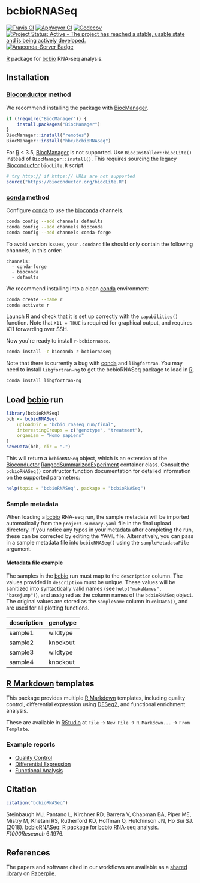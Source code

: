 # bcbioRNASeq

[![Travis CI](https://travis-ci.org/hbc/bcbioRNASeq.svg?branch=master)](https://travis-ci.org/hbc/bcbioRNASeq)
[![AppVeyor CI](https://ci.appveyor.com/api/projects/status/s0rrc28fwr0ua2wr/branch/master?svg=true)](https://ci.appveyor.com/project/mjsteinbaugh/bcbiornaseq/branch/master)
[![Codecov](https://codecov.io/gh/hbc/bcbioRNASeq/branch/master/graph/badge.svg)](https://codecov.io/gh/hbc/bcbioRNASeq)
[![Project Status: Active - The project has reached a stable, usable state and is being actively developed.](https://www.repostatus.org/badges/latest/active.svg)](https://www.repostatus.org/#active)
[![Anaconda-Server Badge](https://anaconda.org/bioconda/r-bcbiornaseq/badges/version.svg)](https://anaconda.org/bioconda/r-bcbiornaseq)

[R][] package for [bcbio][] RNA-seq analysis.

## Installation

### [Bioconductor][] method

We recommend installing the package with [BiocManager][].

```r
if (!require("BiocManager")) {
    install.packages("BiocManager")
}
BiocManager::install("remotes")
BiocManager::install("hbc/bcbioRNASeq")
```

For [R][] < 3.5, [BiocManager][] is not supported. Use `BiocInstaller::biocLite()` instead of `BiocManager::install()`. This requires sourcing the legacy [Bioconductor][] `biocLite.R` script.

```r
# try http:// if https:// URLs are not supported
source("https://bioconductor.org/biocLite.R")
```

### [conda][] method

Configure [conda][] to use the [bioconda][] channels.

```bash
conda config --add channels defaults
conda config --add channels bioconda
conda config --add channels conda-forge
```

To avoid version issues, your `.condarc` file should only contain the following channels, in this order:

```
channels:
  - conda-forge
  - bioconda
  - defaults
```

We recommend installing into a clean [conda][] environment:

```bash
conda create --name r
conda activate r
```

Launch [R][] and check that it is set up correctly with the `capabilities()` function. Note that `X11 = TRUE` is required for graphical output, and requires X11 forwarding over SSH.

Now you're ready to install `r-bcbiornaseq`.

```bash
conda install -c bioconda r-bcbiornaseq
```

Note that there is currently a bug with [conda][] and `libgfortran`. You may need to install `libgfortran-ng` to get the bcbioRNASeq package to load in [R][].

```bash
conda install libgfortran-ng
```

## Load [bcbio][] run

```r
library(bcbioRNASeq)
bcb <- bcbioRNASeq(
    uploadDir = "bcbio_rnaseq_run/final",
    interestingGroups = c("genotype", "treatment"),
    organism = "Homo sapiens"
)
saveData(bcb, dir = ".")
```

This will return a `bcbioRNASeq` object, which is an extension of the [Bioconductor][] [RangedSummarizedExperiment][] container class. Consult the `bcbioRNASeq()` constructor function documentation for detailed information on the supported parameters:

```r
help(topic = "bcbioRNASeq", package = "bcbioRNASeq")
```

### Sample metadata

When loading a [bcbio][] RNA-seq run, the sample metadata will be imported automatically from the `project-summary.yaml` file in the final upload directory. If you notice any typos in your metadata after completing the run, these can be corrected by editing the YAML file. Alternatively, you can pass in a sample metadata file into `bcbioRNASeq()` using the `sampleMetadataFile` argument.

#### Metadata file example

The samples in the [bcbio][] run must map to the `description` column. The values provided in `description` must be unique. These values will be sanitized into syntactically valid names (see `help("makeNames", "basejump")`), and assigned as the column names of the `bcbioRNASeq` object. The original values are stored as the `sampleName` column in `colData()`, and are used for all plotting functions.

| description | genotype |
|-------------|----------|
| sample1     | wildtype |
| sample2     | knockout |
| sample3     | wildtype |
| sample4     | knockout |

## [R Markdown][] templates

This package provides multiple [R Markdown][] templates, including quality control, differential expression using [DESeq2][], and functional enrichment analysis.

These are available in [RStudio][] at `File` -> `New File` -> `R Markdown...` -> `From Template`.

### Example reports

- [Quality Control](http://bcb.io/bcbio_rnaseq_output_example/qc-master.html)
- [Differential Expression](http://bcb.io/bcbio_rnaseq_output_example/de-master.html)
- [Functional Analysis](http://bcb.io/bcbio_rnaseq_output_example/fa-master.html)

## Citation

```r
citation("bcbioRNASeq")
```

Steinbaugh MJ, Pantano L, Kirchner RD, Barrera V, Chapman BA, Piper ME, Mistry M, Khetani RS, Rutherford KD, Hoffman O, Hutchinson JN, Ho Sui SJ. (2018). [bcbioRNASeq: R package for bcbio RNA-seq analysis.][workflow paper] *F1000Research* 6:1976.

## References

The papers and software cited in our workflows are available as a [shared library](https://paperpile.com/shared/e1q8fn) on [Paperpile][].

[bcbio]: https://github.com/chapmanb/bcbio-nextgen
[BiocManager]: https://cran.r-project.org/package=BiocManager
[bioconda]: https://bioconda.github.io
[Bioconductor]: https://bioconductor.org
[conda]: https://conda.io
[DESeq2]: https://doi.org/doi:10.18129/B9.bioc.DESeq2
[Paperpile]: https://paperpile.com
[R]: https://www.r-project.org
[R Markdown]: http://rmarkdown.rstudio.com
[RStudio]: https://www.rstudio.com
[RangedSummarizedExperiment]: https://doi.org/doi:10.18129/B9.bioc.SummarizedExperiment
[Workflow paper]: https://f1000research.com/articles/6-1976/v2
